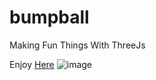 # bumpball
Making Fun Things With ThreeJs

Enjoy [Here](https://takeaways.github.io/bumpball/)
![image](https://user-images.githubusercontent.com/52693107/166153797-a24c9463-3ff7-4352-a8ff-f22ae5a1aaa4.png)
